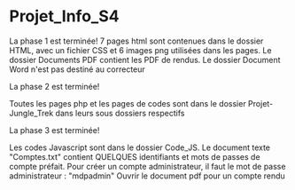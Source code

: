 # Projet_Info_S4

La phase 1 est terminée!
7 pages html sont contenues dans le dossier HTML, avec un fichier CSS et 6 images png utilisées dans les pages.
Le dossier Documents PDF contient les PDF de rendus.
Le dossier Document Word n'est pas destiné au correcteur

La phase 2 est terminée!

Toutes les pages php et les pages de codes sont dans le dossier Projet-Jungle_Trek dans leurs sous dossiers respectifs

La phase 3 est terminée!

Les codes Javascript sont dans le dossier Code_JS.
Le document texte "Comptes.txt" contient QUELQUES identifiants et mots de passes de compte préfait.
Pour créer un compte administrateur, il faut le mot de passe administrateur : "mdpadmin"
Ouvrir le document pdf pour un compte rendu

